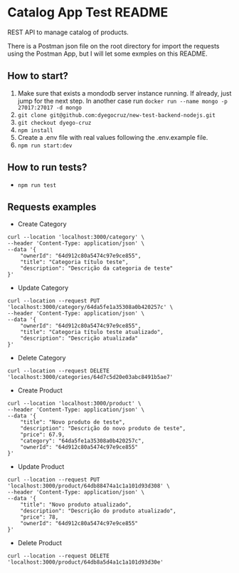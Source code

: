 # Catalog App Test README

REST API to manage catalog of products.

There is a Postman json file on the root directory for import the requests using the Postman App, but I will let some exmples on this README.

## How to start?

1. Make sure that exists a mondodb server instance running. If already, just jump for the next step. In another case run `docker run --name mongo -p 27017:27017 -d mongo`
1. `git clone git@github.com:dyegocruz/new-test-backend-nodejs.git`
1. `git checkout dyego-cruz`
1. `npm install`
1. Create a .env file with real values following the .env.example file.
1. `npm run start:dev`

## How to run tests?

- `npm run test`

## Requests examples

- Create Category

```
curl --location 'localhost:3000/category' \
--header 'Content-Type: application/json' \
--data '{
    "ownerId": "64d912c80a5474c97e9ce855",
    "title": "Categoria título teste",
    "description": "Descrição da categoria de teste"
}'
```

- Update Category

```
curl --location --request PUT 'localhost:3000/category/64da5fe1a35308a0b420257c' \
--header 'Content-Type: application/json' \
--data '{
    "ownerId": "64d912c80a5474c97e9ce855",
    "title": "Categoria título teste atualizado",
    "description": "Descrição atualizada"
}'
```

- Delete Category

```
curl --location --request DELETE 'localhost:3000/categories/64d7c5d20e03abc8491b5ae7'
```

- Create Product

```
curl --location 'localhost:3000/product' \
--header 'Content-Type: application/json' \
--data '{
    "title": "Novo produto de teste",
    "description": "Descrição do novo produto de teste",
    "price": 67.9,
    "category": "64da5fe1a35308a0b420257c",
    "ownerId": "64d912c80a5474c97e9ce855"
}'
```

- Update Product

```
curl --location --request PUT 'localhost:3000/product/64db88474a1c1a101d93d308' \
--header 'Content-Type: application/json' \
--data '{
    "title": "Novo produto atualizado",
    "description": "Descrição do produto atualizado",
    "price": 78,
    "ownerId": "64d912c80a5474c97e9ce855"
}'
```

- Delete Product

```
curl --location --request DELETE 'localhost:3000/product/64db8a5d4a1c1a101d93d30e'
```


